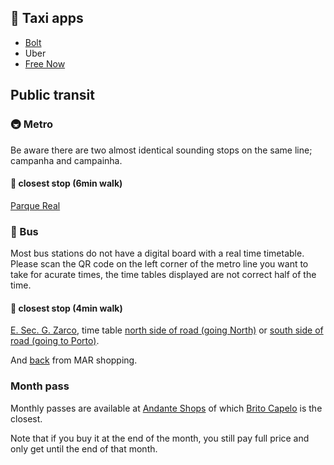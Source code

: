 
## &#128661; Taxi apps

- [Bolt](https://play.google.com/store/apps/details?id=ee.mtakso.client)
- Uber
- [Free Now](https://www.free-now.com/pt/)


## Public transit

### &#128647; Metro

Be aware there are two almost identical sounding stops on the same line;
campanha and campainha.

#### &#128649; closest stop (6min walk)

[Parque Real](https://www.google.com/maps/place/Parque+de+Real/@41.1822698,-8.6922089,15z)

### &#128652; Bus

Most bus stations do not have a digital board with a real time timetable.
Please scan the QR code on the left corner of the metro line you want to take for acurate times,
the time tables displayed are not correct half of the time.

#### &#128655; closest stop (4min walk)

[E. Sec. G. Zarco](https://www.google.com/maps/place/E.+Sec.+G.+Zarco/@41.1796844,-8.6765643,19.41z),
time table
[north side of road (going North)](https://www.stcp.pt/pt/viajar/horarios/?paragem=ESGZ1&t=smsbus)
or
[south side of road (going to Porto)](https://www.stcp.pt/pt/viajar/horarios/?paragem=ESGZ2&t=smsbus).

And
[back](https://www.stcp.pt/pt/viajar/horarios/?paragem=IKEA1&t=smsbus)
from MAR shopping.

### Month pass

Monthly passes are available at
[Andante Shops](https://www.linhandante.com/en/rede-de-vendas)
of which
[Brito Capelo](https://www.google.com/maps/place/41.18399998303627,-8.69149589676562)
is the closest.

Note that if you buy it at the end of the month,
you still pay full price and only get until the end of that month.
